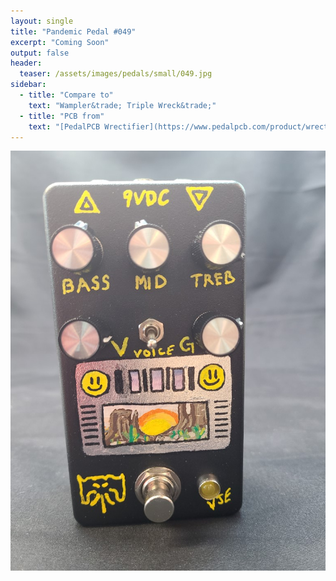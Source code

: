```yaml
---
layout: single
title: "Pandemic Pedal #049"
excerpt: "Coming Soon"
output: false
header:
  teaser: /assets/images/pedals/small/049.jpg
sidebar:
  - title: "Compare to"
    text: "Wampler&trade; Triple Wreck&trade;"
  - title: "PCB from"
    text: "[PedalPCB Wrectifier](https://www.pedalpcb.com/product/wrectifier/)"
---
```


![header](/assets/images/pedals/049.jpg)
